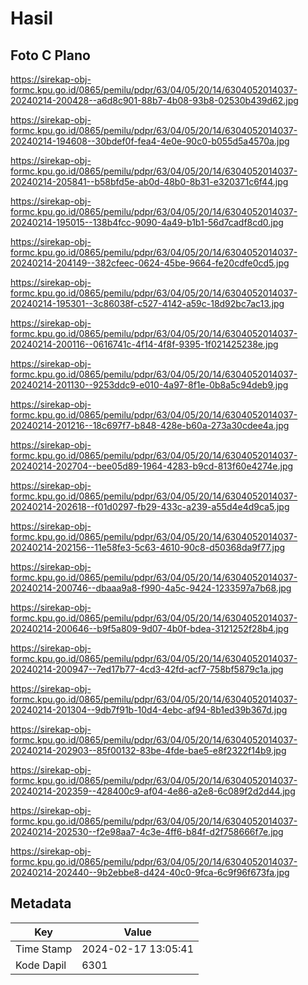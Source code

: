 # Hasil

## Foto C Plano

https://sirekap-obj-formc.kpu.go.id/0865/pemilu/pdpr/63/04/05/20/14/6304052014037-20240214-200428--a6d8c901-88b7-4b08-93b8-02530b439d62.jpg

https://sirekap-obj-formc.kpu.go.id/0865/pemilu/pdpr/63/04/05/20/14/6304052014037-20240214-194608--30bdef0f-fea4-4e0e-90c0-b055d5a4570a.jpg

https://sirekap-obj-formc.kpu.go.id/0865/pemilu/pdpr/63/04/05/20/14/6304052014037-20240214-205841--b58bfd5e-ab0d-48b0-8b31-e320371c6f44.jpg

https://sirekap-obj-formc.kpu.go.id/0865/pemilu/pdpr/63/04/05/20/14/6304052014037-20240214-195015--138b4fcc-9090-4a49-b1b1-56d7cadf8cd0.jpg

https://sirekap-obj-formc.kpu.go.id/0865/pemilu/pdpr/63/04/05/20/14/6304052014037-20240214-204149--382cfeec-0624-45be-9664-fe20cdfe0cd5.jpg

https://sirekap-obj-formc.kpu.go.id/0865/pemilu/pdpr/63/04/05/20/14/6304052014037-20240214-195301--3c86038f-c527-4142-a59c-18d92bc7ac13.jpg

https://sirekap-obj-formc.kpu.go.id/0865/pemilu/pdpr/63/04/05/20/14/6304052014037-20240214-200116--0616741c-4f14-4f8f-9395-1f021425238e.jpg

https://sirekap-obj-formc.kpu.go.id/0865/pemilu/pdpr/63/04/05/20/14/6304052014037-20240214-201130--9253ddc9-e010-4a97-8f1e-0b8a5c94deb9.jpg

https://sirekap-obj-formc.kpu.go.id/0865/pemilu/pdpr/63/04/05/20/14/6304052014037-20240214-201216--18c697f7-b848-428e-b60a-273a30cdee4a.jpg

https://sirekap-obj-formc.kpu.go.id/0865/pemilu/pdpr/63/04/05/20/14/6304052014037-20240214-202704--bee05d89-1964-4283-b9cd-813f60e4274e.jpg

https://sirekap-obj-formc.kpu.go.id/0865/pemilu/pdpr/63/04/05/20/14/6304052014037-20240214-202618--f01d0297-fb29-433c-a239-a55d4e4d9ca5.jpg

https://sirekap-obj-formc.kpu.go.id/0865/pemilu/pdpr/63/04/05/20/14/6304052014037-20240214-202156--11e58fe3-5c63-4610-90c8-d50368da9f77.jpg

https://sirekap-obj-formc.kpu.go.id/0865/pemilu/pdpr/63/04/05/20/14/6304052014037-20240214-200746--dbaaa9a8-f990-4a5c-9424-1233597a7b68.jpg

https://sirekap-obj-formc.kpu.go.id/0865/pemilu/pdpr/63/04/05/20/14/6304052014037-20240214-200646--b9f5a809-9d07-4b0f-bdea-3121252f28b4.jpg

https://sirekap-obj-formc.kpu.go.id/0865/pemilu/pdpr/63/04/05/20/14/6304052014037-20240214-200947--7ed17b77-4cd3-42fd-acf7-758bf5879c1a.jpg

https://sirekap-obj-formc.kpu.go.id/0865/pemilu/pdpr/63/04/05/20/14/6304052014037-20240214-201304--9db7f91b-10d4-4ebc-af94-8b1ed39b367d.jpg

https://sirekap-obj-formc.kpu.go.id/0865/pemilu/pdpr/63/04/05/20/14/6304052014037-20240214-202903--85f00132-83be-4fde-bae5-e8f2322f14b9.jpg

https://sirekap-obj-formc.kpu.go.id/0865/pemilu/pdpr/63/04/05/20/14/6304052014037-20240214-202359--428400c9-af04-4e86-a2e8-6c089f2d2d44.jpg

https://sirekap-obj-formc.kpu.go.id/0865/pemilu/pdpr/63/04/05/20/14/6304052014037-20240214-202530--f2e98aa7-4c3e-4ff6-b84f-d2f758666f7e.jpg

https://sirekap-obj-formc.kpu.go.id/0865/pemilu/pdpr/63/04/05/20/14/6304052014037-20240214-202440--9b2ebbe8-d424-40c0-9fca-6c9f96f673fa.jpg


## Metadata

| Key        | Value               |
| ---------- | ------------------- |
| Time Stamp | 2024-02-17 13:05:41 |
| Kode Dapil | 6301                |




